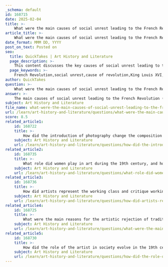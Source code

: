 ```yaml
---
_schema: default
id: 168715
date: 2025-02-04
title: >-
    What were the main causes of social unrest leading to the French Revolution?
article_title: >-
    What were the main causes of social unrest leading to the French Revolution?
date_format: MMM DD, YYYY
post_on_text: Posted on
seo:
  title: QuickTakes | Art History and Literature
  page_description: >-
    This content discusses the key causes of social unrest leading to the French Revolution, including inept governance, economic hardship, famine, social inequality, Enlightenment influences, and significant political events.
  page_keywords: >-
    French Revolution,social unrest,cause of revolution,King Louis XVI,economic hardship,famine,food scarcity,social inequality,Enlightenment ideas,political struggles,Bastille,National Assembly
author: QuickTakes
question: >-
    What were the main causes of social unrest leading to the French Revolution?
answer: >-
    The main causes of social unrest leading to the French Revolution (1789-1799) can be summarized as follows:\n\n1. **Inept Governance of the Monarchy**: The French monarchy, particularly under King Louis XVI, was perceived as ineffective and disconnected from the needs of the populace. The king's inability to address the growing discontent among the people contributed significantly to the unrest.\n\n2. **Economic Hardship**: France faced severe economic difficulties during the late 18th century, including a national debt exacerbated by costly wars and extravagant spending by the monarchy. This economic depression led to widespread poverty, unemployment, and a rising cost of living, which fueled public discontent.\n\n3. **Famine and Food Scarcity**: Poor harvests in the years leading up to the revolution resulted in food shortages and skyrocketing bread prices. The resulting famine caused immense suffering among the lower classes, leading to increased anger towards the ruling elite.\n\n4. **Social Inequality**: The rigid class structure of French society, divided into the First Estate (clergy), Second Estate (nobility), and Third Estate (commoners), created significant social tensions. The Third Estate, which comprised the vast majority of the population, was burdened with heavy taxes while having little political power or representation.\n\n5. **Influence of Enlightenment Ideas**: Enlightenment thinkers promoted ideas of liberty, equality, and fraternity, challenging the traditional authority of the monarchy and the church. These ideas inspired the populace to seek change and question the existing social order.\n\n6. **Political Struggles and Discontent**: The political landscape was marked by struggles for power and representation. The Estates-General, convened in 1789, highlighted the grievances of the Third Estate, leading to the formation of the National Assembly and the assertion of their rights.\n\n7. **Symbolic Events**: The storming of the Bastille on July 14, 1789, became a powerful symbol of the revolution, representing the uprising against royal authority and the desire for freedom and justice.\n\nThese factors combined to create a volatile environment that ultimately led to the French Revolution, resulting in the fall of the monarchy and the establishment of the First French Republic. The revolution not only transformed France but also had a profound impact on monarchies across Europe, inspiring movements for change and reform.
subject: Art History and Literature
file_name: what-were-the-main-causes-of-social-unrest-leading-to-the-french-revolution.md
url: /learn/art-history-and-literature/questions/what-were-the-main-causes-of-social-unrest-leading-to-the-french-revolution
score: 8.5
related_article1:
    id: 168722
    title: >-
        How did the introduction of photography change the composition and realism in painting?
    subject: Art History and Literature
    url: /learn/art-history-and-literature/questions/how-did-the-introduction-of-photography-change-the-composition-and-realism-in-painting
related_article2:
    id: 168735
    title: >-
        What role did women play in art during the 19th century, and how was gender identity explored?
    subject: Art History and Literature
    url: /learn/art-history-and-literature/questions/what-role-did-women-play-in-art-during-the-19th-century-and-how-was-gender-identity-explored
related_article3:
    id: 168736
    title: >-
        How did artists represent the working class and critique working conditions in their art?
    subject: Art History and Literature
    url: /learn/art-history-and-literature/questions/how-did-artists-represent-the-working-class-and-critique-working-conditions-in-their-art
related_article4:
    id: 168725
    title: >-
        What were the main reasons for the artistic rejection of traditional styles in the 19th century?
    subject: Art History and Literature
    url: /learn/art-history-and-literature/questions/what-were-the-main-reasons-for-the-artistic-rejection-of-traditional-styles-in-the-19th-century
related_article5:
    id: 168730
    title: >-
        How did the role of the artist in society evolve in the 19th century, particularly concerning social and political engagement?
    subject: Art History and Literature
    url: /learn/art-history-and-literature/questions/how-did-the-role-of-the-artist-in-society-evolve-in-the-19th-century-particularly-concerning-social-and-political-engagement
---
```


&nbsp;
